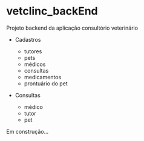 # vetclinc_backEnd
Projeto backend da aplicação consultório veterinário

* Cadastros 
  * tutores 
  * pets
  * médicos
  * consultas
  * medicamentos
  * prontuário do pet

* Consultas 
  * médico
  * tutor 
  * pet

Em construção...